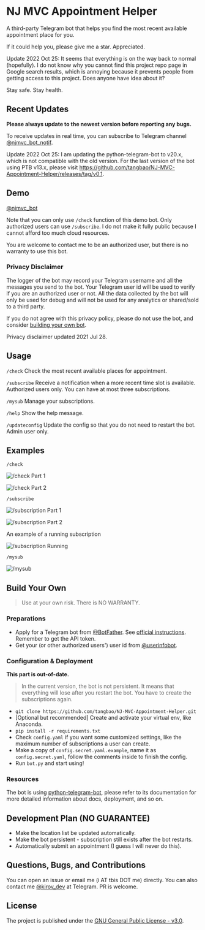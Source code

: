 # NJ MVC Appointment Helper

A third-party Telegram bot that helps you find the most recent available appointment place for you.

If it could help you, please give me a star. Appreciated.

Update 2022 Oct 25: It seems that everything is on the way back to normal (hopefully). I do not know why you cannot find
this project repo page in Google search results, which is annoying because it prevents people from getting access to this 
project. Does anyone have idea about it?

Stay safe. Stay health.

## Recent Updates

**Please always update to the newest version before reporting any bugs.**

To receive updates in real time, you can subscribe to Telegram channel [@njmvc_bot_notif](https://t.me/njmvc_bot_notif).

Update 2022 Oct 25: I am updating the python-telegram-bot to v20.x, which is not compatible with the old version. For 
the last version of the bot using PTB v13.x, please visit 
https://github.com/tangbao/NJ-MVC-Appointment-Helper/releases/tag/v0.1.

## Demo

[@njmvc_bot](https://t.me/njmvc_bot)

Note that you can only use `/check` function of this demo bot. Only authorized users can use `/subscribe`. I do not make
it fully public because I cannot afford too much cloud resources.

You are welcome to contact me to be an authorized user, but there is no warranty to use this bot.

### **Privacy Disclaimer**

The logger of the bot may record your Telegram username and all the messages you send to the bot. Your Telegram user 
id will be used to verify if you are an authorized user or not. All the data collected by the bot will only be used for 
debug and will not be used for any analytics or shared/sold to a third party.

If you do not agree with this privacy policy, please do not use the bot, and consider 
[building your own bot](#build-your-own).

Privacy disclaimer updated 2021 Jul 28.

## Usage

`/check` Check the most recent available places for appointment.

`/subscribe` Receive a notification when a more recent time slot is available. Authorized users only. 
You can have at most three subscriptions.

`/mysub` Manage your subscriptions.

`/help` Show the help message.

`/updateconfig` Update the config so that you do not need to restart the bot. Admin user only.

## Examples

`/check`

![/check Part 1](/media/check1.png)

![/check Part 2](/media/check2.png)

`/subscribe`

![/subscription Part 1](/media/sub1.png)

![/subscription Part 2](/media/sub2.png)

An example of a running subscription

![/subscription Running](/media/active_sub.png)

`/mysub`

![/mysub](/media/mysub.png)

## Build Your Own

> Use at your own risk. There is NO WARRANTY.

### Preparations

- Apply for a Telegram bot from [@BotFather](https://t.me/botfather). 
  See [official instructions](https://core.telegram.org/bots/#6-botfather). 
  Remember to get the API token.
- Get your (or other authorized users') user id from [@userinfobot](https://t.me/userinfobot).

### Configuration & Deployment

**This part is out-of-date.**

> In the current version, the bot is not persistent. It means that everything will lose after you restart the bot. You 
> have to create the subscriptions again.

- `git clone https://github.com/tangbao/NJ-MVC-Appointment-Helper.git`
- [Optional but recommended] Create and activate your virtual env, like Anaconda.
- `pip install -r requirements.txt`
- Check `config.yaml` if you want some customized settings, like the maximum number of subscriptions a user can create.
- Make a copy of `config.secret.yaml.example`, name it as `config.secret.yaml`, follow the comments inside 
  to finish the config.
- Run `bot.py` and start using!

### Resources

The bot is using [python-telegram-bot](https://github.com/python-telegram-bot/python-telegram-bot), please refer to its 
documentation for more detailed information about docs, deployment, and so on.

## Development Plan (NO GUARANTEE)
- Make the location list be updated automatically.
- Make the bot persistent - subscription still exists after the bot restarts.
- Automatically submit an appointment (I guess I will never do this).

## Questions, Bugs, and Contributions

You can open an issue or email me (i AT tbis DOT me) directly. You can also contact me 
[@kirov_dev](https://t.me/kirov_dev) at Telegram. PR is welcome.

## License

The project is published under the [GNU General Public License - v3.0](https://www.gnu.org/licenses/gpl-3.0.html).
